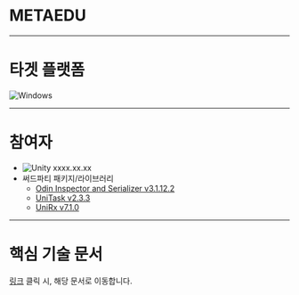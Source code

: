 # METAEDU
<!-- 아래는 추후 배포 시 사용합니다. -->
<!-- [![]...](링크) -->



<!-- [<img width=100% height=100% alt="프로젝트 이름" src="https://im.shields.io/badge/Google_Play-414141?style=for-the-badge&logo=google-play&logoColor=white)](https://play.google.com/store/apps/details?id=com.nexon.bluearchive](https://cdn.mos.cms.futurecdn.net/fFoCAtq7MbZqFk3wGvVbtd.jpg">](https://www.youtube.com/watch?v={유튜브 비디오 ID}) -->
<!-- https://www.youtube.com/watch?v=6eLQ-EPrnqM -->
<!--                               v={유튜브 비디오 ID} -->
<!-- 비디오의 경우 데모 시연의 느낌으로 스토리보드를 기획하세요. *구현한 콘텐츠가 어떻게 동작하는지를 보여주는 것*에 초점을 맞추며, 어떤 기술을 사용했네~ 어떻게 구현했네 이런 얘기는 일절 적지 않습니다. -->
<!-- 기술에 관련된 얘기는 서류에서 얘기하는 겁니다. -->



---

# 타겟 플랫폼
![Windows](https://img.shields.io/badge/Windows-0078D6?style=for-the-badge&logo=windows&logoColor=white)

---

# 참여자
<!-- [github 유저이름](github 프로필 링크) -->
<!-- [Mati-as](https://github.com/Mati-as)>

  

---

# 개발환경
<!-- Unity 버전 꼭 적을 것 -->
- ![Unity](https://img.shields.io/badge/unity-%23000000.svg?style=for-the-badge&logo=unity&logoColor=white) xxxx.xx.xx
- 써드파티 패키지/라이브러리
  <!-- [패키지/라이브러리 이름](링크) 꼭 버전 쓰세요. -->
  - [Odin Inspector and Serializer v3.1.12.2](https://assetstore.unity.com/packages/tools/utilities/odin-inspector-and-serializer-89041)
  - [UniTask v2.3.3](https://github.com/Cysharp/UniTask)
  - [UniRx v7.1.0](https://github.com/neuecc/UniRx)
  
 ---
 
 # 핵심 기술 문서
 [링크](https://developstudy.tistory.com/72) 클릭 시, 해당 문서로 이동합니다.
  
